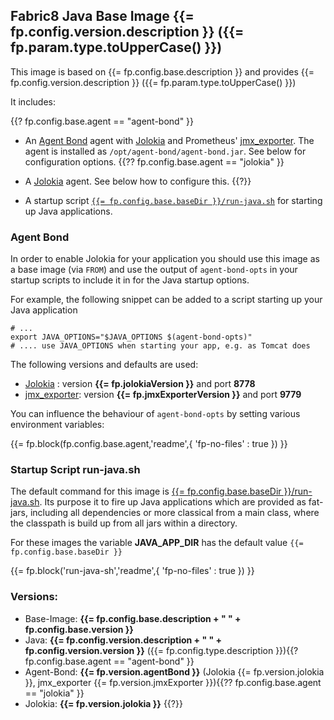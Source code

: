 ## Fabric8 Java Base Image {{= fp.config.version.description }} ({{= fp.param.type.toUpperCase() }})

This image is based on {{= fp.config.base.description }} and provides {{= fp.config.version.description }} ({{= fp.param.type.toUpperCase() }})

It includes:

{{? fp.config.base.agent == "agent-bond" }}
* An [Agent Bond](https://github.com/fabric8io/agent-bond) agent with [Jolokia](http://www.jolokia.org) and Prometheus' [jmx_exporter](https://github.com/prometheus/jmx_exporter). The agent is installed as `/opt/agent-bond/agent-bond.jar`. See below for configuration options.
{{?? fp.config.base.agent == "jolokia" }}
*  A [Jolokia](http://www.jolokia.org) agent. See below how to configure this.
{{?}}

* A startup script [`{{= fp.config.base.baseDir }}/run-java.sh`](#startup-script-run-javash) for starting up Java applications.

### Agent Bond

In order to enable Jolokia for your application you should use this image as a base image (via `FROM`) and use the output of `agent-bond-opts` in your startup scripts to include it in for the Java startup options.

For example, the following snippet can be added to a script starting up your Java application

    # ...
    export JAVA_OPTIONS="$JAVA_OPTIONS $(agent-bond-opts)"
    # .... use JAVA_OPTIONS when starting your app, e.g. as Tomcat does

The following versions and defaults are used:

* [Jolokia](http://www.jolokia.org) : version **{{= fp.jolokiaVersion }}** and port **8778**
* [jmx_exporter](https://github.com/prometheus/jmx_exporter): version **{{= fp.jmxExporterVersion }}** and port **9779**

You can influence the behaviour of `agent-bond-opts` by setting various environment variables:

{{= fp.block(fp.config.base.agent,'readme',{ 'fp-no-files' : true }) }}

### Startup Script run-java.sh

The default command for this image is [{{= fp.config.base.baseDir }}/run-java.sh](https://github.com/fabric8io/run-java-sh). Its purpose it to fire up Java applications which are provided as fat-jars, including all dependencies or more classical from a main class, where the classpath is build up from all jars within a directory.

For these images the variable **JAVA_APP_DIR** has the default value `{{= fp.config.base.baseDir }}`

{{= fp.block('run-java-sh','readme',{ 'fp-no-files' : true }) }}

### Versions:

* Base-Image: **{{= fp.config.base.description + " " + fp.config.base.version }}**
* Java: **{{= fp.config.version.description + " " + fp.config.version.version }}** ({{= fp.config.type.description }}){{? fp.config.base.agent == "agent-bond" }}
* Agent-Bond: **{{= fp.version.agentBond }}** (Jolokia {{= fp.version.jolokia }}, jmx_exporter {{= fp.version.jmxExporter }}){{?? fp.config.base.agent == "jolokia" }}
* Jolokia: **{{= fp.version.jolokia }}**
{{?}}
